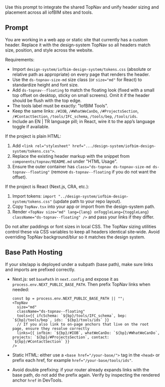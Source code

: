 Use this prompt to integrate the shared TopNav and unify header sizing and placement across all iofBIM sites and tools.

Prompt
------
You are working in a web app or static site that currently has a custom header. Replace it with the design-system TopNav so all headers match size, position, and style across the website.

Requirements:
- Import `design-system/iofbim-design-system/tokens.css` (absolute or relative path as appropriate) on every page that renders the header.
- Use the `ds-topnav-size-md` size class (or `size="md"` for React) to standardize height and font size.
- Add `ds-topnav--floating` to match the floating look (fixed with a small top offset on desktop, sticky on small screens). Omit it if the header should be flush with the top edge.
- The tools label must be exactly: "IofBIM Tools".
- Keep the same links: `/#IOB`, `/#WhatWeCanDo`, `/#ProjectsSection`, `/#ContactSection`, `/tools/IFC_schema`, `/tools/bep`, `/tools/ids`.
- Include an EN | TR language pill; in React, wire it to the app’s language toggle if available.

If the project is plain HTML:
1) Add `<link rel="stylesheet" href=".../design-system/iofbim-design-system/tokens.css">`.
2) Replace the existing header markup with the snippet from `components/topnav/README.md` under "HTML Usage".
3) Ensure the outer container has `class="ds-topnav ds-topnav-size-md ds-topnav--floating"` (remove `ds-topnav--floating` if you do not want the offset).

If the project is React (Next.js, CRA, etc.):
1) Import tokens: `import "../design-system/iofbim-design-system/tokens.css"` (update path to your repo layout).
2) Copy `TopNav.tsx` into your app or import from the design-system path.
3) Render `<TopNav size="md" lang={lang} onToggleLang={toggleLang} className="ds-topnav--floating" />` and pass your links if they differ.

Do not alter paddings or font sizes in local CSS. The TopNav sizing utilities control these via CSS variables to keep all headers identical site‑wide. Avoid overriding TopNav background/blur so it matches the design system.

Base Path Hosting
-----------------
If your site/app is deployed under a subpath (base path), make sure links and imports are prefixed correctly.

- Next.js: set `basePath` in `next.config` and expose it as `process.env.NEXT_PUBLIC_BASE_PATH`. Then prefix TopNav links when needed:

  ```tsx
  const bp = process.env.NEXT_PUBLIC_BASE_PATH || "";
  <TopNav
    size="md"
    className="ds-topnav--floating"
    tools={{ ifcSchema: `${bp}/tools/IFC_schema`, bep: `${bp}/tools/bep`, ids: `${bp}/tools/ids` }}
    // If you also link to on‑page anchors that live on the root page, ensure they resolve correctly
    links={{ iofbim: `${bp}/#IOB`, whatWeCanDo: `${bp}/#WhatWeCanDo`, projects: `${bp}/#ProjectsSection`, contact: `${bp}/#ContactSection` }}
  />
  ```

- Static HTML: either use a `<base href="/your-base/">` tag in the `<head>` or prefix each href, for example `href="/your-base/tools/ids"`.

- Avoid double prefixing: if your router already expands links with the base path, do not add the prefix again. Verify by inspecting the rendered anchor `href` in DevTools.
